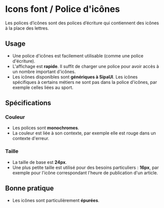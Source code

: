 # Icons font / Police d'icônes

Les polices d’icônes sont des polices d’écriture qui contiennent des icônes à la place des lettres.


## Usage

- Une police d'icônes est facilement utilisable (comme une police d'écriture).
- L'affichage est **rapide**. Il suffit de charger une police pour avoir accès à un nombre important d'icônes.
- Les icônes disponibles sont **génériques à SipaUI**. Les icônes spécifiques à certains métiers ne sont pas dans la police d'icônes, par exemple celles liées au sport.

## Spécifications

### Couleur

- Les polices sont **monochromes**.
- La couleur est liée à son contexte, par exemple elle est rouge dans un contexte d'erreur.

### Taille
- La taille de base est **24px**.
- Une plus petite taille est utilisé pour des besoins particuliers : **16px**, par exemple pour l'icône correspondant l'heure de publication d'un article.

## Bonne pratique

- Les icônes sont particulièrement **épurées**.
